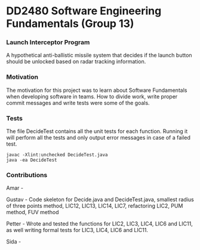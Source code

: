 # DD2480 Software Engineering Fundamentals (Group 13)

### Launch Interceptor Program
A hypothetical anti-ballistic missile system that decides if the launch button should be unlocked based on radar tracking information.

### Motivation
The motivation for this project was to learn about Software Fundamentals when developing software in teams. How to divide work, write proper commit messages and write tests were some of the goals.

### Tests
The file DecideTest contains all the unit tests for each function. Running it will perform all the tests and only output error messages in case of a failed test.
```
javac -Xlint:unchecked DecideTest.java
java -ea DecideTest
```

### Contributions

Amar -

Gustav - Code skeleton for Decide.java and DecideTest.java, smallest radius of three points method, LIC12, LIC13, LIC14, LIC7, refactoring LIC2, PUM method, FUV method

Petter - Wrote and tested the functions for LIC2, LIC3, LIC4, LIC6 and LIC11, as well writing formal tests for LIC3, LIC4, LIC6 and LIC11. 

Sida -
